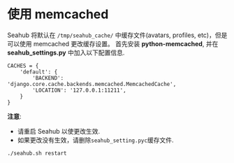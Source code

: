 # 使用 memcached

Seahub 将默认在 `/tmp/seahub_cache/` 中缓存文件(avatars, profiles, etc)，但是可以使用 memcached 更改缓存设置。
首先安装 **python-memcached**, 并在 **seahub_settings.py** 中加入以下配置信息.

```
CACHES = {
    'default': {
        'BACKEND': 'django.core.cache.backends.memcached.MemcachedCache',
        'LOCATION': '127.0.0.1:11211',
    }
}
```
**注意**:

-   请重启 Seahub 以使更改生效.
-   如果更改没有生效，请删除`seahub_setting.pyc`缓存文件.

<!-- -->

    ./seahub.sh restart
